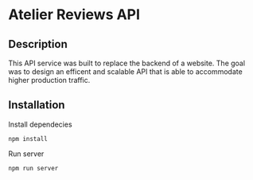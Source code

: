 # Atelier Reviews API

## Description
This API service was built to replace the backend of a website. The goal was to design an efficent and scalable API that is able to accommodate higher production traffic.

## Installation
Install dependecies
```
npm install
```
Run server
```
npm run server
```

